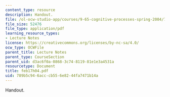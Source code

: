```yaml
---
content_type: resource
description: Handout.
file: /ol-ocw-studio-app/courses/9-65-cognitive-processes-spring-2004/789b5c946acccb556e8244fa7471b14a_feb17h04.pdf
file_size: 52476
file_type: application/pdf
learning_resource_types:
- Lecture Notes
license: https://creativecommons.org/licenses/by-nc-sa/4.0/
ocw_type: OCWFile
parent_title: Lecture Notes
parent_type: CourseSection
parent_uid: d3ac6f0a-0868-3c74-8119-81e1e3a4531a
resourcetype: Document
title: feb17h04.pdf
uid: 789b5c94-6acc-cb55-6e82-44fa7471b14a
---
```

Handout.